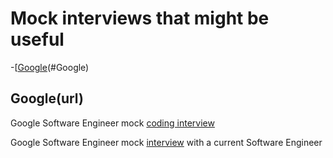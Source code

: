 # Mock interviews that might be useful

-[[Google](url)(#Google)




## Google(url)
 Google Software Engineer mock [coding interview](https://www.youtube.com/watch?v=riBWq1DvVb8)

 Google Software Engineer mock [interview](https://www.youtube.com/watch?v=rw4s4M3hFfs) with a current Software Engineer
